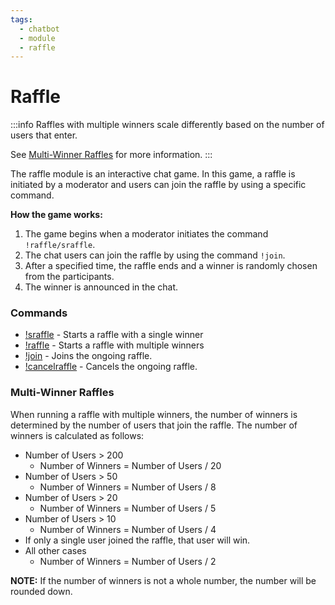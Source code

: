```yaml
---
tags:
  - chatbot
  - module
  - raffle
---
```


# Raffle

:::info
Raffles with multiple winners scale differently based on the number of users that enter.

See [Multi-Winner Raffles](./raffle#multi-winner-raffles) for more information.
:::

The raffle module is an interactive chat game. In this game, a raffle is initiated by a moderator and users can join the raffle by using a specific command.

**How the game works:**

1. The game begins when a moderator initiates the command `!raffle/sraffle`.
2. The chat users can join the raffle by using the command `!join`.
3. After a specified time, the raffle ends and a winner is randomly chosen from the participants.
4. The winner is announced in the chat.

### Commands

- [!sraffle](/chatbot/commands/default/sraffle) - Starts a raffle with a single winner
- [!raffle](/chatbot/commands/default/raffle) - Starts a raffle with multiple winners
- [!join](/chatbot/commands/default/join) - Joins the ongoing raffle.
- [!cancelraffle](/chatbot/commands/default/cancelraffle) - Cancels the ongoing raffle.

### Multi-Winner Raffles

When running a raffle with multiple winners, the number of winners is determined by the number of users that join the raffle. The number of winners is calculated as follows:

- Number of Users > 200
  - Number of Winners = Number of Users / 20
- Number of Users > 50
  - Number of Winners = Number of Users / 8
- Number of Users > 20
  - Number of Winners = Number of Users / 5
- Number of Users > 10
  - Number of Winners = Number of Users / 4
- If only a single user joined the raffle, that user will win.
- All other cases
  - Number of Winners = Number of Users / 2

**NOTE:** If the number of winners is not a whole number, the number will be rounded down.
